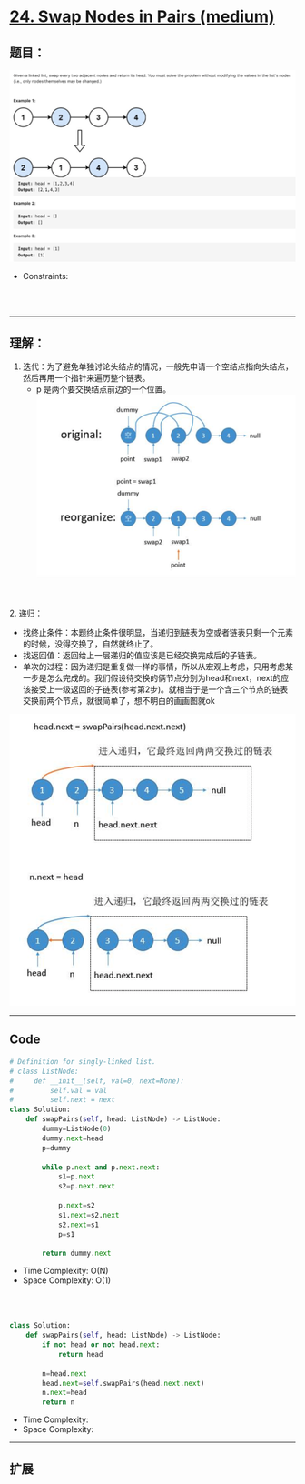 # [24. Swap Nodes in Pairs (medium)](https://leetcode-cn.com/problems/swap-nodes-in-pairs/)
## 题目：

![timu](img/24-1.png)
* Constraints:
<br>
<br>

--------------------------------
## 理解：
1. 迭代：为了避免单独讨论头结点的情况，一般先申请一个空结点指向头结点，然后再用一个指针来遍历整个链表。
   - p 是两个要交换结点前边的一个位置。
![timu](img/24-2.png)

<br>
<br>
2. 递归：
   
   - 找终止条件：本题终止条件很明显，当递归到链表为空或者链表只剩一个元素的时候，没得交换了，自然就终止了。
   - 找返回值：返回给上一层递归的值应该是已经交换完成后的子链表。
   - 单次的过程：因为递归是重复做一样的事情，所以从宏观上考虑，只用考虑某一步是怎么完成的。我们假设待交换的俩节点分别为head和next，next的应该接受上一级返回的子链表(参考第2步)。就相当于是一个含三个节点的链表交换前两个节点，就很简单了，想不明白的画画图就ok
  
![timu](img/24-3.png)

--------------------------------
## Code

```python
# Definition for singly-linked list.
# class ListNode:
#     def __init__(self, val=0, next=None):
#         self.val = val
#         self.next = next
class Solution:
    def swapPairs(self, head: ListNode) -> ListNode:
        dummy=ListNode(0)
        dummy.next=head
        p=dummy

        while p.next and p.next.next:
            s1=p.next
            s2=p.next.next

            p.next=s2
            s1.next=s2.next
            s2.next=s1
            p=s1

        return dummy.next 
```
- Time Complexity: O(N)
- Space Complexity: O(1)

<br>
<br>

```python
class Solution:
    def swapPairs(self, head: ListNode) -> ListNode:
        if not head or not head.next:
            return head
        
        n=head.next
        head.next=self.swapPairs(head.next.next)
        n.next=head
        return n

```
- Time Complexity: 
- Space Complexity: 
  
--------------------------------
## 扩展